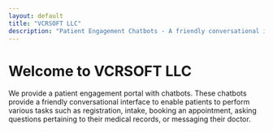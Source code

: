 ```yaml
---
layout: default
title: "VCRSOFT LLC"
description: "Patient Engagement Chatbots - A friendly conversational interface enabling patients to register, book appointments, view medical records, or message their doctor."
---
```


# Welcome to VCRSOFT LLC

We provide a patient engagement portal with chatbots. These chatbots provide a friendly conversational interface to enable patients to perform various tasks such as registration, intake, booking an appointment, asking questions pertaining to their medical records, or messaging their doctor.

